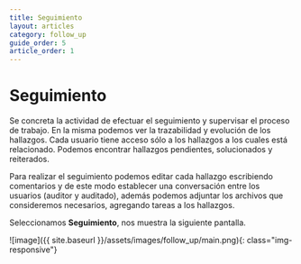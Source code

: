 ```yaml
---
title: Seguimiento
layout: articles
category: follow_up
guide_order: 5
article_order: 1
---
```


# Seguimiento

Se concreta la actividad de efectuar el seguimiento y supervisar el proceso de trabajo. En la misma podemos ver la trazabilidad y evolución de los hallazgos. Cada usuario tiene acceso sólo a los hallazgos a los cuales está relacionado. Podemos encontrar hallazgos pendientes, solucionados y reiterados.

Para realizar el seguimiento podemos editar cada hallazgo escribiendo comentarios y de este modo establecer una conversación entre los usuarios (auditor y auditado), además podemos adjuntar los archivos que consideremos necesarios, agregando tareas a los hallazgos.

Seleccionamos **Seguimiento**, nos muestra la siguiente pantalla.

![image]({{ site.baseurl }}/assets/images/follow_up/main.png){: class="img-responsive"}
